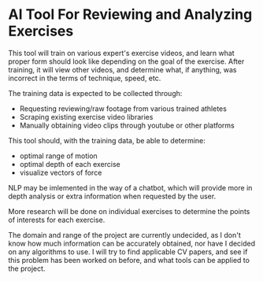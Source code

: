 # AI Tool For Reviewing and Analyzing Exercises

This tool will train on various expert's exercise videos, and learn what proper form should look like depending on the goal of the exercise. 
After training, it will view other videos, and determine what, if anything, was incorrect in the terms of technique, speed, etc.

The training data is expected to be collected through: 
- Requesting reviewing/raw footage from various trained athletes
- Scraping existing exercise video libraries
- Manually obtaining video clips through youtube or other platforms

This tool should, with the training data, be able to determine: 
- optimal range of motion
- optimal depth of each exercise
- visualize vectors of force

NLP may be imlemented in the way of a chatbot, which will provide more in depth analysis or extra information when requested by the user.

More research will be done on individual exercises to determine the points of interests for each exercise.

The domain and range of the project are currently undecided, as I don't know how much information can be accurately obtained, nor have I decided on any algorithms to use.
I will try to find applicable CV papers, and see if this problem has been worked on before, and what tools can be applied to the project.

